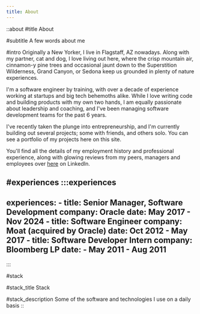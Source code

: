 ```yaml
---
title: About
---
```


::about
#title
About

#subtitle
A few words about me

#intro
Originally a New Yorker, I live in Flagstaff, AZ nowadays. Along with my partner, cat and dog, I love living out here, where the crisp mountain air, cinnamon-y pine trees and occasional jaunt down to the Superstition Wilderness, Grand Canyon, or Sedona keep us grounded in plenty of nature experiences.

I'm a software engineer by training, with over a decade of experience working at startups and big tech behemoths alike. While I love writing code and building products with my own two hands, I am equally passionate about leadership and coaching, and I've been managing software development teams for the past 6 years.

I've recently taken the plunge into entrepreneurship, and I'm currently building out several projects; some with friends, and others solo. You can see a portfolio of my projects here on this site.

You'll find all the details of my employment history and professional experience, along with glowing reviews from my peers, managers and employees over [here](https://www.linkedin.com/in/jason-ventresca-94227019/) on LinkedIn.

#experiences
  :::experiences
  ---
  experiences:
    - title: Senior Manager, Software Development
      company: Oracle
      date: May 2017 - Nov 2024
    - title: Software Engineer
      company: Moat (acquired by Oracle)
      date: Oct 2012 - May 2017
    - title: Software Developer Intern
      company: Bloomberg LP
      date:  - May 2011 - Aug 2011
  ---
  :::

#stack

#stack_title
Stack

#stack_description
Some of the software and technologies I use on a daily basis
::
